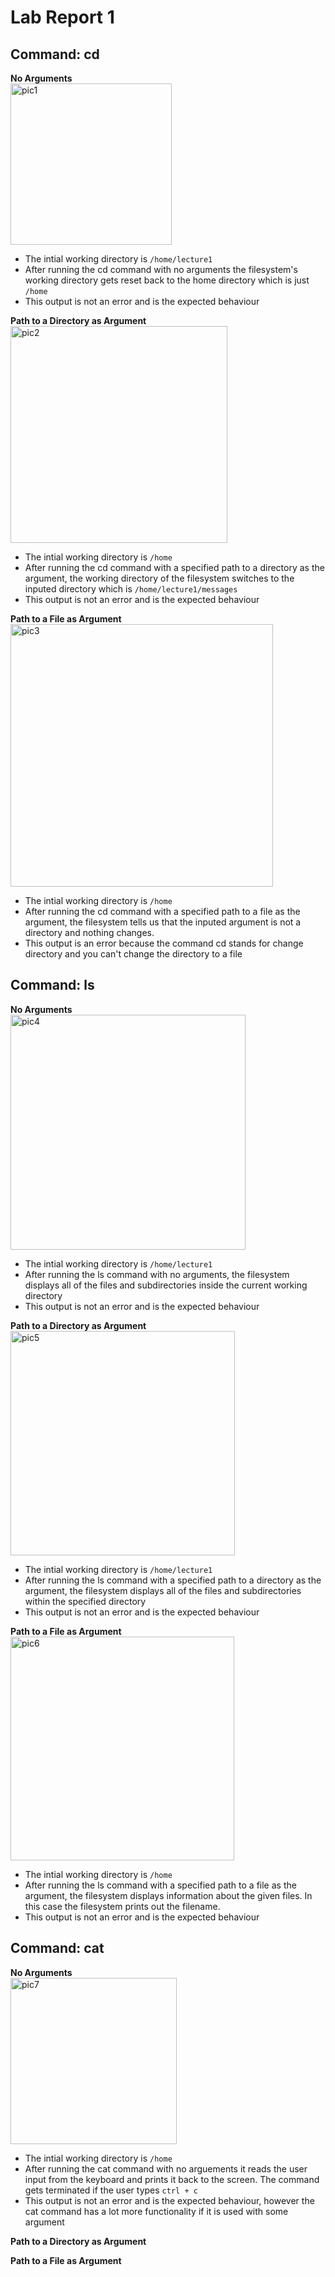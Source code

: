 # Lab Report 1

## Command: cd

**No Arguments**</br>
<img width="258" alt="pic1" src="https://github.com/SatvikN/cse15l-lab-reports/assets/108087443/fab1bc42-157f-426e-a964-9443c61fa1f6">
* The intial working directory is `/home/lecture1`
* After running the cd command with no arguments the filesystem's working directory gets reset back to the home directory which is just `/home`
* This output is not an error and is the expected behaviour

**Path to a Directory as Argument**</br>
<img width="347" alt="pic2" src="https://github.com/SatvikN/cse15l-lab-reports/assets/108087443/0bea573d-2f17-49be-8872-77bd30d43c6f">
* The intial working directory is `/home`
* After running the cd command with a specified path to a directory as the argument, the working directory of the filesystem switches to the inputed directory which is `/home/lecture1/messages`
* This output is not an error and is the expected behaviour

**Path to a File as Argument**</br>
<img width="420" alt="pic3" src="https://github.com/SatvikN/cse15l-lab-reports/assets/108087443/6692994a-f5c8-40e7-a52f-93a63af8f25a">
* The intial working directory is `/home`
* After running the cd command with a specified path to a file as the argument, the filesystem tells us that the inputed argument is not a directory and nothing changes.
* This output is an error because the command cd stands for change directory and you can't change the directory to a file

## Command: ls
**No Arguments**</br>
<img width="376" alt="pic4" src="https://github.com/SatvikN/cse15l-lab-reports/assets/108087443/fc5038d1-fcb7-4c6b-a9ba-d5b5e605cd84">
* The intial working directory is `/home/lecture1`
* After running the ls command with no arguments, the filesystem displays all of the files and subdirectories inside the current working directory
* This output is not an error and is the expected behaviour

**Path to a Directory as Argument**</br>
<img width="359" alt="pic5" src="https://github.com/SatvikN/cse15l-lab-reports/assets/108087443/6d1d74e7-85ab-445c-9dcd-2262ceb3a4e2">
* The intial working directory is `/home/lecture1`
* After running the ls command with a specified path to a directory as the argument, the filesystem displays all of the files and subdirectories within the specified directory
* This output is not an error and is the expected behaviour

**Path to a File as Argument**</br>
<img width="358" alt="pic6" src="https://github.com/SatvikN/cse15l-lab-reports/assets/108087443/67c6ed42-c199-4586-aa5a-1ccf73541a7b">
* The intial working directory is `/home`
* After running the ls command with a specified path to a file as the argument, the filesystem displays information about the given files. In this case the filesystem prints out the filename.
* This output is not an error and is the expected behaviour

## Command: cat
**No Arguments**</br>
<img width="266" alt="pic7" src="https://github.com/SatvikN/cse15l-lab-reports/assets/108087443/10e4e2d3-756e-497f-99aa-2f8690cd3534">
* The intial working directory is `/home`
* After running the cat command with no arguements it reads the user input from the keyboard and prints it back to the screen. The command gets terminated if the user types `ctrl + c`
* This output is not an error and is the expected behaviour, however the cat command has a lot more functionality if it is used with some argument

**Path to a Directory as Argument**</br>

**Path to a File as Argument**</br>
